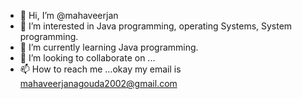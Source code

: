 - 👋 Hi, I’m @mahaveerjan
- 👀 I’m interested in Java programming, operating Systems, System programming.
- 🌱 I’m currently learning Java programming.
- 💞️ I’m looking to collaborate on ...
- 📫 How to reach me ...okay my email is mahaveerjanagouda2002@gmail.com
<!---
mahaveerjan/mahaveerjan is a ✨ special ✨ repository because its `README.md` (this file) appears on your GitHub profile.
You can click the Preview link to take a look at your changes.
--->
